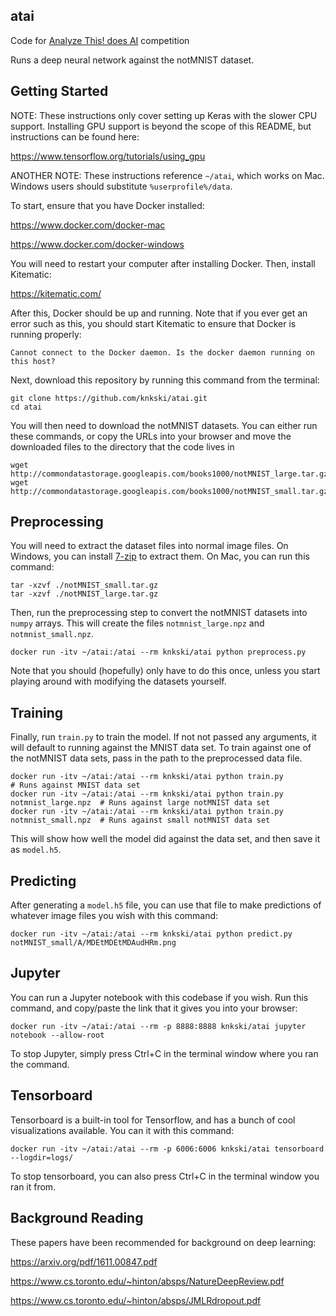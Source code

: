 atai
----

Code for [Analyze This! does AI](https://www.meetup.com/AnalyzeThis/) competition

Runs a deep neural network against the notMNIST dataset.


Getting Started
---------------

NOTE: These instructions only cover setting up Keras with the slower CPU
support. Installing GPU support is beyond the scope of this README, but
instructions can be found here:

https://www.tensorflow.org/tutorials/using_gpu

ANOTHER NOTE: These instructions reference `~/atai`, which works on Mac. Windows
users should substitute `%userprofile%/data`.

To start, ensure that you have Docker installed:

https://www.docker.com/docker-mac

https://www.docker.com/docker-windows

You will need to restart your computer after installing Docker. Then, install
Kitematic:

https://kitematic.com/

After this, Docker should be up and running. Note that if you ever get an error
such as this, you should start Kitematic to ensure that Docker is running properly:

    Cannot connect to the Docker daemon. Is the docker daemon running on this host?

Next, download this repository by running this command from the terminal:

    git clone https://github.com/knkski/atai.git
    cd atai

You will then need to download the notMNIST datasets. You can either run these
commands, or copy the URLs into your browser and move the downloaded files to
the directory that the code lives in

    wget http://commondatastorage.googleapis.com/books1000/notMNIST_large.tar.gz
    wget http://commondatastorage.googleapis.com/books1000/notMNIST_small.tar.gz


Preprocessing
-------------

You will need to extract the dataset files into normal image files. On Windows,
you can install [7-zip](http://www.7-zip.org/download.html) to extract them. On
Mac, you can run this command:

    tar -xzvf ./notMNIST_small.tar.gz
    tar -xzvf ./notMNIST_large.tar.gz

Then, run the preprocessing step to convert the notMNIST datasets into `numpy`
arrays. This will create the files `notmnist_large.npz` and `notmnist_small.npz`.

    docker run -itv ~/atai:/atai --rm knkski/atai python preprocess.py

Note that you should (hopefully) only have to do this once, unless you start
playing around with modifying the datasets yourself.


Training
--------

Finally, run `train.py` to train the model. If not not passed any arguments, it
will default to running against the MNIST data set. To train against one of the
notMNIST data sets, pass in the path to the preprocessed data file.

    docker run -itv ~/atai:/atai --rm knkski/atai python train.py                     # Runs against MNIST data set
    docker run -itv ~/atai:/atai --rm knkski/atai python train.py notmnist_large.npz  # Runs against large notMNIST data set
    docker run -itv ~/atai:/atai --rm knkski/atai python train.py notmnist_small.npz  # Runs against small notMNIST data set

This will show how well the model did against the data set, and then save it as
`model.h5`.


Predicting
----------

After generating a `model.h5` file, you can use that file to make predictions of
whatever image files you wish with this command:

    docker run -itv ~/atai:/atai --rm knkski/atai python predict.py notMNIST_small/A/MDEtMDEtMDAudHRm.png


Jupyter
-------

You can run a Jupyter notebook with this codebase if you wish. Run this command,
and copy/paste the link that it gives you into your browser:

    docker run -itv ~/atai:/atai --rm -p 8888:8888 knkski/atai jupyter notebook --allow-root

To stop Jupyter, simply press Ctrl+C in the terminal window where you ran the
command.


Tensorboard
-----------

Tensorboard is a built-in tool for Tensorflow, and has a bunch of cool
visualizations available. You can it with this command:

    docker run -itv ~/atai:/atai --rm -p 6006:6006 knkski/atai tensorboard --logdir=logs/

To stop tensorboard, you can also press Ctrl+C in the terminal window you ran it
from.


Background Reading
------------------

These papers have been recommended for background on deep learning:

https://arxiv.org/pdf/1611.00847.pdf

https://www.cs.toronto.edu/~hinton/absps/NatureDeepReview.pdf

https://www.cs.toronto.edu/~hinton/absps/JMLRdropout.pdf

